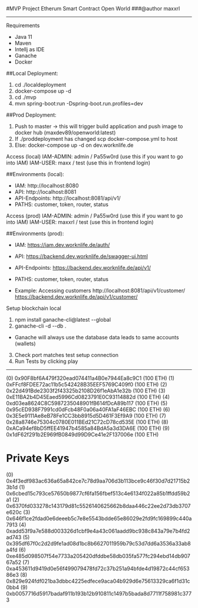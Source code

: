 #MVP Project Etherum Smart Contract Open World
###@author maxxrl

---
Requirements
* Java 11
* Maven
* Intellj as IDE
* Ganache
* Docker

##Local Deployment:
1) cd ./localdeployment
2) docker-compose up -d
3) cd ./mvp
4) mvn spring-boot:run -Dspring-boot.run.profiles=dev

##Prod Deployment:
1) Push to master -> this will trigger
build application and push image to docker hub (maxdev89/openworld:latest)
2) If ./proddeployment has changed scp docker-compose.yml to host
3) Else: docker-compose up -d on dev.worknlife.de

Access (local)
IAM-ADMIN: admin / Pa55w0rd (use this if you want to go into IAM)
IAM-USER: maxx / test (use this in frontend login)

##Environments (local):
* IAM: http://localhost:8080
* API: http://localhost:8081
* API-Endpoints: http://localhost:8081/api/v1/
* PATHS: customer, token, router, status

Access (prod)
IAM-ADMIN: admin / Pa55w0rd (use this if you want to go into IAM)
IAM-USER: maxxrl / test (use this in frontend login)

##Environments (prod):
* IAM: https://iam.dev.worknlife.de/auth/
* API: https://backend.dev.worknlife.de/swagger-ui.html
* API-Endpoints: https://backend.dev.worknlife.de/api/v1/
* PATHS: customer, token, router, status

* Example: Accessing customers 
http://localhost:8081/api/v1/customer/
https://backend.dev.worknlife.de/api/v1/customer/

Setup blockchain local
1) npm install ganache-cli@latest --global
2) ganache-cli -d --db .
* Ganache will always use the database data leads to same accounts (wallets)
3) Check port matches test setup connection
4) Run Tests by clicking play
---

(0) 0x90F8bf6A479f320ead074411a4B0e7944Ea8c9C1 (100 ETH)
(1) 0xFFcf8FDEE72ac11b5c542428B35EEF5769C409f0 (100 ETH)
(2) 0x22d491Bde2303f2f43325b2108D26f1eAbA1e32b (100 ETH)
(3) 0xE11BA2b4D45Eaed5996Cd0823791E0C93114882d (100 ETH)
(4) 0xd03ea8624C8C5987235048901fB614fDcA89b117 (100 ETH)
(5) 0x95cED938F7991cd0dFcb48F0a06a40FA1aF46EBC (100 ETH)
(6) 0x3E5e9111Ae8eB78Fe1CC3bb8915d5D461F3Ef9A9 (100 ETH)
(7) 0x28a8746e75304c0780E011BEd21C72cD78cd535E (100 ETH)
(8) 0xACa94ef8bD5ffEE41947b4585a84BdA5a3d3DA6E (100 ETH)
(9) 0x1dF62f291b2E969fB0849d99D9Ce41e2F137006e (100 ETH)

Private Keys
==================
(0) 0x4f3edf983ac636a65a842ce7c78d9aa706d3b113bce9c46f30d7d21715b23b1d
(1) 0x6cbed15c793ce57650b9877cf6fa156fbef513c4e6134f022a85b1ffdd59b2a1
(2) 0x6370fd033278c143179d81c5526140625662b8daa446c22ee2d73db3707e620c
(3) 0x646f1ce2fdad0e6deeeb5c7e8e5543bdde65e86029e2fd9fc169899c440a7913
(4) 0xadd53f9a7e588d003326d1cbf9e4a43c061aadd9bc938c843a79e7b4fd2ad743
(5) 0x395df67f0c2d2d9fe1ad08d1bc8b6627011959b79c53d7dd6a3536a33ab8a4fd
(6) 0xe485d098507f54e7733a205420dfddbe58db035fa577fc294ebd14db90767a52
(7) 0xa453611d9419d0e56f499079478fd72c37b251a94bfde4d19872c44cf65386e3
(8) 0x829e924fdf021ba3dbbc4225edfece9aca04b929d6e75613329ca6f1d31c0bb4
(9) 0xb0057716d5917badaf911b193b12b910811c1497b5bada8d7711f758981c3773

